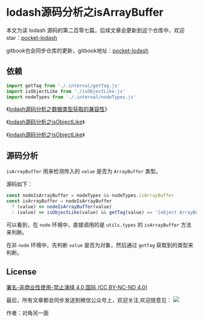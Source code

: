 # lodash源码分析之isArrayBuffer

本文为读 lodash 源码的第二百零七篇，后续文章会更新到这个仓库中，欢迎 star：[pocket-lodash](https://github.com/yeyuqiudeng/pocket-lodash)

gitbook也会同步仓库的更新，gitbook地址：[pocket-lodash](https://www.gitbook.com/book/yeyuqiudeng/pocket-lodash/details)

## 依赖

```javascript
import getTag from './.internal/getTag.js'
import isObjectLike from './isObjectLike.js'
import nodeTypes from './.internal/nodeTypes.js'
```

《[lodash源码分析之数据类型获取的兼容性](./internal/getTag.md)》

《[lodash源码分析之isObjectLike](isObjectLike.md)》

《[lodash源码分析之isObjectLike](./internal/nodeTypes.md)》

## 源码分析

`isArrayBuffer` 用来检测传入的 `value` 是否为 `ArrayBuffer` 类型。

源码如下：

```javascript
const nodeIsArrayBuffer = nodeTypes && nodeTypes.isArrayBuffer
const isArrayBuffer = nodeIsArrayBuffer
  ? (value) => nodeIsArrayBuffer(value)
  : (value) => isObjectLike(value) && getTag(value) == '[object ArrayBuffer]'
```

可以看到，在 `node` 环境中，直接调用的是 `utils.types` 的 `isArrayBuffer` 方法来判断。

在非 `node` 环境中，先判断 `value` 是否为对象，然后通过 `getTag` 获取到的类型来判断。 

## License

[署名-非商业性使用-禁止演绎 4.0 国际 (CC BY-NC-ND 4.0)](http://creativecommons.org/licenses/by-nc-nd/4.0/)

最后，所有文章都会同步发送到微信公众号上，欢迎关注,欢迎提意见：  ![](https://raw.githubusercontent.com/yeyuqiudeng/resource/master/images/qrcode_front-end-article.jpg) 

作者：对角另一面 